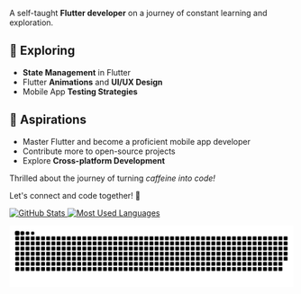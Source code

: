 A self-taught **Flutter developer** on a journey of constant learning and exploration.

## 🌱 Exploring

- **State Management** in Flutter
- Flutter **Animations** and **UI/UX Design**
- Mobile App **Testing Strategies**

## 🎯 Aspirations

- Master Flutter and become a proficient mobile app developer
- Contribute more to open-source projects
- Explore **Cross-platform Development**

Thrilled about the journey of turning *caffeine into code!*

Let's connect and code together! 🚀


  <a href="#">
    <img height="190rem" alt="GitHub Stats" src="https://github-readme-stats.vercel.app/api?username=haunxx&show_icons=true&title_color=007acc&icon_color=007acc&text_color=007acc&bg_color=00000000&border_radius=15&border_color=00000000&count_private=true&hide=contribs&hide_rank=true"/>
    
   
  <a href="#">
    <img height="190rem" alt="Most Used Languages" src="https://github-readme-stats.vercel.app/api/top-langs/?username=haunxx&langs_count=6&layout=compact&title_color=007acc&icon_color=007acc&text_color=007acc&bg_color=00000000&border_radius=15&border_color=00000000&hide=jupyter%20notebook"/>
  </a>
</div> 
</n>

<div> 
  <p align="center">
    <a href="#"><img title="Snake animation" src="snake.svg">
    </a>
  </p>
</div>

